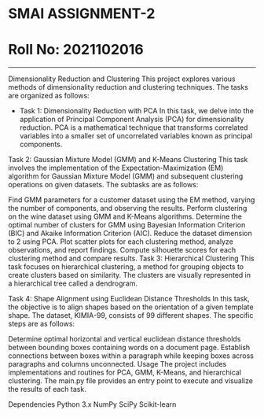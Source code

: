 # SMAI ASSIGNMENT-2

# Roll No: 2021102016

---
Dimensionality Reduction and Clustering
This project explores various methods of dimensionality reduction and clustering techniques. The tasks are organized as follows:

- Task 1: Dimensionality Reduction with PCA
In this task, we delve into the application of Principal Component Analysis (PCA) for dimensionality reduction. PCA is a mathematical technique that transforms correlated variables into a smaller set of uncorrelated variables known as principal components.

Task 2: Gaussian Mixture Model (GMM) and K-Means Clustering
This task involves the implementation of the Expectation-Maximization (EM) algorithm for Gaussian Mixture Model (GMM) and subsequent clustering operations on given datasets. The subtasks are as follows:

Find GMM parameters for a customer dataset using the EM method, varying the number of components, and observing the results.
Perform clustering on the wine dataset using GMM and K-Means algorithms.
Determine the optimal number of clusters for GMM using Bayesian Information Criterion (BIC) and Akaike Information Criterion (AIC).
Reduce the dataset dimension to 2 using PCA.
Plot scatter plots for each clustering method, analyze observations, and report findings.
Compute silhouette scores for each clustering method and compare results.
Task 3: Hierarchical Clustering
This task focuses on hierarchical clustering, a method for grouping objects to create clusters based on similarity. The clusters are visually represented in a hierarchical tree called a dendrogram.

Task 4: Shape Alignment using Euclidean Distance Thresholds
In this task, the objective is to align shapes based on the orientation of a given template shape. The dataset, KIMIA-99, consists of 99 different shapes. The specific steps are as follows:

Determine optimal horizontal and vertical euclidean distance thresholds between bounding boxes containing words on a document page.
Establish connections between boxes within a paragraph while keeping boxes across paragraphs and columns unconnected.
Usage
The project includes implementations and routines for PCA, GMM, K-Means, and hierarchical clustering. The main.py file provides an entry point to execute and visualize the results of each task.

Dependencies
Python 3.x
NumPy
SciPy
Scikit-learn
